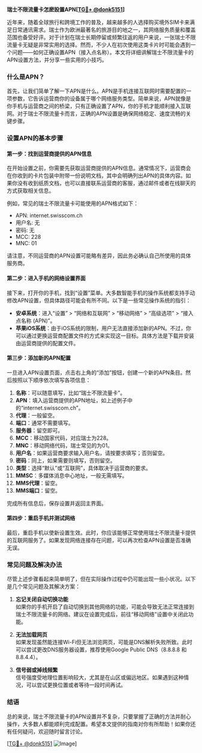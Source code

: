 **瑞士不限流量卡怎麽設置APN[[TG💪+ @donk5151](https://t.me/s/donk5151)]**

近年来，随着全球旅行和跨境工作的普及，越来越多的人选择购买境外SIM卡来满足日常通讯需求。瑞士作为欧洲最著名的旅游目的地之一，其网络服务质量和覆盖范围也备受好评。对于计划在瑞士长期停留或频繁往返的用户来说，一张瑞士不限流量卡无疑是非常实用的选择。然而，不少人在初次使用这类卡片时可能会遇到一个问题——如何正确设置APN（接入点名称）。本文将详细讲解瑞士不限流量卡的APN设置方法，并分享一些实用的小技巧。

### 什么是APN？

首先，让我们简单了解一下APN是什么。APN是手机连接互联网时需要配置的一项参数，它告诉运营商你的设备属于哪个网络服务类型。简单来说，APN就像是你手机与运营商之间的桥梁，只有正确设置了APN，你的手机才能顺利接入互联网。对于瑞士不限流量卡而言，正确的APN设置是确保网络稳定、速度流畅的关键步骤。

### 设置APN的基本步骤

#### 第一步：找到运营商提供的APN信息

在开始设置之前，你需要先获取运营商提供的APN信息。通常情况下，运营商会在你收到的卡片包装中附带一份说明文档，其中会明确列出APN的具体内容。如果你没有收到纸质文档，也可以直接联系运营商的客服，通过邮件或者在线聊天的方式获取相关信息。

例如，常见的瑞士不限流量卡可能使用的APN格式如下：
- APN: internet.swisscom.ch
- 用户名: 无
- 密码: 无
- MCC: 228
- MNC: 01

请注意，不同运营商的APN设置可能略有差异，因此务必确认自己所使用的具体服务商。

#### 第二步：进入手机的网络设置界面

接下来，打开你的手机，找到“设置”菜单。大多数智能手机的操作系统都支持手动修改APN设置，但具体路径可能会有所不同。以下是一些常见操作系统的指引：

- **安卓系统**：进入“设置” > “网络和互联网” > “移动网络” > “高级选项” > “接入点名称 (APN)”。
- **苹果iOS系统**：由于iOS系统的限制，用户无法直接添加新的APN。不过，你可以通过更换运营商配置文件的方式来实现这一目标。具体方法是下载并安装由运营商提供的配置文件。

#### 第三步：添加新的APN配置

一旦进入APN设置页面，点击右上角的“添加”按钮，创建一个新的APN条目。然后按照以下顺序依次填写各项信息：

1. **名称**：可以随意填写，比如“瑞士不限流量卡”。
2. **APN**：填入运营商提供的APN地址，如上述例子中的“internet.swisscom.ch”。
3. **代理**：一般留空。
4. **端口**：通常不需要填写。
5. **服务器**：留空即可。
6. **MCC**：移动国家代码，对应瑞士为228。
7. **MNC**：移动网络代码，瑞士常见的为01。
8. **用户名**：如果运营商要求输入用户名，请按要求填写；否则留空。
9. **密码**：同上，如果需要则填写，否则留空。
10. **类型**：选择“默认”或“互联网”，具体取决于运营商的要求。
11. **MMSC**：多媒体消息中心地址，一般无需填写。
12. **MMS代理**：留空。
13. **MMS端口**：留空。

完成所有信息后，保存设置并返回主界面。

#### 第四步：重启手机并测试网络

最后，重启手机以使新设置生效。此时，你应该能够正常使用瑞士不限流量卡提供的互联网服务了。如果发现网络连接存在问题，可以再次检查APN设置是否准确无误。

### 常见问题及解决办法

尽管上述步骤看起来简单明了，但在实际操作过程中仍可能出现一些小状况。以下是几个常见问题及其解决方案：

1. **忘记关闭自动切换功能**  
   如果你的手机开启了自动切换到其他网络的功能，可能会导致无法正常连接到瑞士不限流量卡的网络。建议在设置完成后，前往“移动网络”设置中关闭此功能。

2. **无法加载网页**  
   如果发现虽然能连接Wi-Fi但无法浏览网页，可能是DNS解析失败所致。此时可以尝试更改DNS服务器设置，推荐使用Google Public DNS（8.8.8.8 和 8.8.4.4）。

3. **信号弱或掉线频繁**  
   信号强度受地理位置影响较大，尤其是在山区或偏远地区。如果遇到这种情况，可以尝试更换位置或者等待一段时间再试。

### 结语

总的来说，瑞士不限流量卡的APN设置并不复杂，只要掌握了正确的方法并耐心操作，大多数人都能顺利完成配置。希望本文提供的指南对你有所帮助！如果你还有任何疑问，欢迎随时留言讨论。

[[TG💪+ @donk5151](https://t.me/s/donk5151) ![Image](https://i.postimg.cc/rwNCRYN7/Snipaste-2025-04-30-17-27-05.png)]